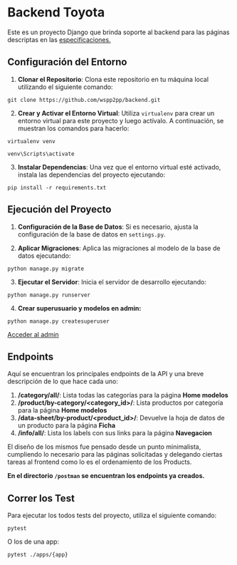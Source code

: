 # Backend Toyota

Este es un proyecto Django que brinda soporte al backend para las páginas descriptas en las [especificaciones.](https://www.figma.com/file/GXTK5WFOuIYtRqRFpIaepH/Test_Dev?type=design&node-id=0-1&mode=design)

## Configuración del Entorno

1. **Clonar el Repositorio**: Clona este repositorio en tu máquina local utilizando el siguiente comando:

`git clone https://github.com/wspp2pp/backend.git`


2. **Crear y Activar el Entorno Virtual**: Utiliza `virtualenv` para crear un entorno virtual para este proyecto y luego actívalo. A continuación, se muestran los comandos para hacerlo:


`virtualenv venv`

`venv\Scripts\activate`


3. **Instalar Dependencias**: Una vez que el entorno virtual esté activado, instala las dependencias del proyecto ejecutando:

`pip install -r requirements.txt`


## Ejecución del Proyecto

1. **Configuración de la Base de Datos**: Si es necesario, ajusta la configuración de la base de datos en `settings.py`.

2. **Aplicar Migraciones**: Aplica las migraciones al modelo de la base de datos ejecutando:

`python manage.py migrate`


3. **Ejecutar el Servidor**: Inicia el servidor de desarrollo ejecutando:

`python manage.py runserver`

4. **Crear superusuario y modelos en admin:**

`python manage.py createsuperuser`

[Acceder al admin](http://127.0.0.1:8000/admin/)

## Endpoints

Aquí se encuentran los principales endpoints de la API y una breve descripción de lo que hace cada uno:

1. **/category/all/**: Lista todas las categorías para la página **Home modelos**
2. **/product/by-category/<category_id>/**: Lista productos por categoría para la página **Home modelos** 
3. **/data-sheet/by-product/<product_id>/**: Devuelve la hoja de datos de un producto para la página **Ficha**
4. **/info/all/**: Lista los labels con sus links para la página **Navegacion**

El diseño de los mismos fue pensado desde un punto minimalista, cumpliendo lo necesario para las páginas solicitadas y delegando ciertas tareas al frontend como lo es el ordenamiento de los Products.

**En el directorio `/postman` se encuentran los endpoints ya creados.**

## Correr los Test

Para ejecutar los todos tests del proyecto, utiliza el siguiente comando:

`pytest`

O los de una app:

`pytest ./apps/{app}`


